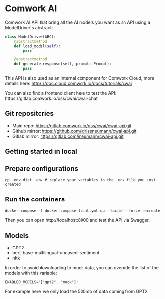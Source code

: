 # Comwork AI

Comwork AI API that bring all the AI models you want as an API using a ModelDriver's abstract:

```python
class ModelDriver(ABC):
    @abstractmethod
    def load_model(self):
        pass

    @abstractmethod
    def generate_response(self, prompt: Prompt):
        pass
```

This API is also used as an internal component for Comwork Cloud, more details here: https://doc.cloud.comwork.io/docs/tutorials/cwai

You can also find a frontend client here to test the API: https://gitlab.comwork.io/oss/cwai/cwai-chat

## Git repositories

* Main repo: https://gitlab.comwork.io/oss/cwai/cwai-api.git
* Github mirror: https://github.com/idrissneumann/cwai-api.git
* Gitlab mirror: https://gitlab.com/ineumann/cwai-api.git

## Getting started in local

## Prepare configurations

```shell
cp .env.dist .env # replace your variables in the .env file you just created
```

## Run the containers

```shell
docker-compose -f docker-compose-local.yml up --build --force-recreate
```

Then you can open http://localhost:8000 and test the API via Swagger.

## Models

* GPT2
* bert-base-multilingual-uncased-sentiment
* nltk

In order to avoid downloading to much data, you can override the list of the models with this variable:

```
ENABLED_MODELS='["gpt2", "mock"]'
```

For example here, we only load the 500mb of data coming from GPT2
